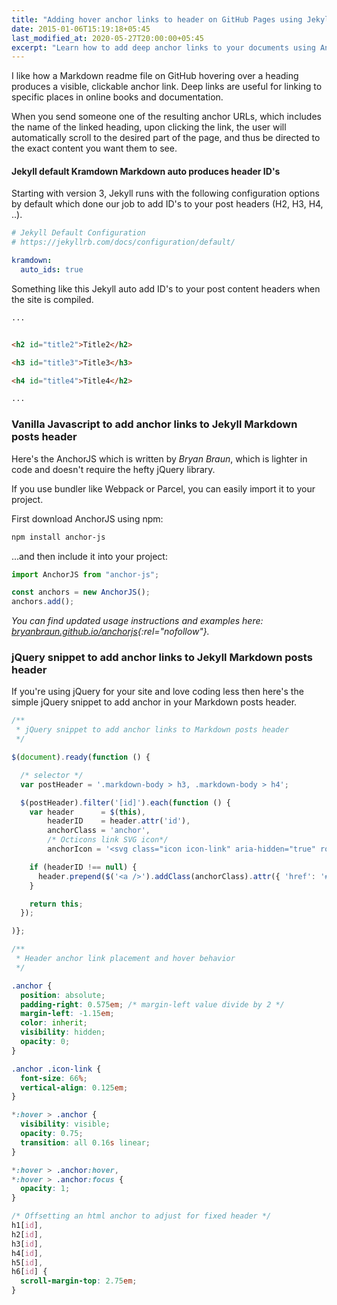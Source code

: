 ```yaml
---
title: "Adding hover anchor links to header on GitHub Pages using Jekyll"
date: 2015-01-06T15:19:18+05:45
last_modified_at: 2020-05-27T20:00:00+05:45
excerpt: "Learn how to add deep anchor links to your documents using AnchorJS in Jekyll."
---
```


I like how a Markdown readme file on GitHub hovering over a heading produces a visible, clickable anchor link. Deep links are useful for linking to specific places in online books and documentation.

When you send someone one of the resulting anchor URLs, which includes the name of the linked heading, upon clicking the link, the user will automatically scroll to the desired part of the page, and thus be directed to the exact content you want them to see.

#### Jekyll default Kramdown Markdown auto produces header ID's

Starting with version 3, Jekyll runs with the following configuration options by default which done our job to add ID's to your post headers (H2, H3, H4, ..).

```yml
# Jekyll Default Configuration
# https://jekyllrb.com/docs/configuration/default/

kramdown:
  auto_ids: true
```

Something like this Jekyll auto add ID's to your post content headers when the site is compiled.

```html
...


<h2 id="title2">Title2</h2>

<h3 id="title3">Title3</h3>

<h4 id="title4">Title4</h2>

...
```

### Vanilla Javascript to add anchor links to Jekyll Markdown posts header

Here's the AnchorJS which is written by _Bryan Braun_, which is lighter in code and doesn't require the hefty jQuery library.

If you use bundler like Webpack or Parcel, you can easily import it to your project.

First download AnchorJS using npm:

```bash
npm install anchor-js
```

...and then include it into your project:

```js
import AnchorJS from "anchor-js";

const anchors = new AnchorJS();
anchors.add();
```

_You can find updated usage instructions and examples here: [bryanbraun.github.io/anchorjs](http://bryanbraun.github.io/anchorjs/){:rel="nofollow"}._

### jQuery snippet to add anchor links to Jekyll Markdown posts header

If you're using jQuery for your site and love coding less then here's the simple jQuery snippet to add anchor in your Markdown posts header.

```js
/**
 * jQuery snippet to add anchor links to Markdown posts header
 */

$(document).ready(function () {

  /* selector */
  var postHeader = '.markdown-body > h3, .markdown-body > h4';

  $(postHeader).filter('[id]').each(function () {
    var header      = $(this),
        headerID    = header.attr('id'),
        anchorClass = 'anchor',
        /* Octicons link SVG icon*/
        anchorIcon = '<svg class="icon icon-link" aria-hidden="true" role="img" xmlns="http://www.w3.org/2000/svg" viewBox="0 0 16 16" width="16" height="16"><path fill-rule="evenodd" d="M4 9h1v1H4c-1.5 0-3-1.69-3-3.5S2.55 3 4 3h4c1.45 0 3 1.69 3 3.5 0 1.41-.91 2.72-2 3.25V8.59c.58-.45 1-1.27 1-2.09C10 5.22 8.98 4 8 4H4c-.98 0-2 1.22-2 2.5S3 9 4 9zm9-3h-1v1h1c1 0 2 1.22 2 2.5S13.98 12 13 12H9c-.98 0-2-1.22-2-2.5 0-.83.42-1.64 1-2.09V6.25c-1.09.53-2 1.84-2 3.25C6 11.31 7.55 13 9 13h4c1.45 0 3-1.69 3-3.5S14.5 6 13 6z"></path></svg>';

    if (headerID !== null) {
      header.prepend($('<a />').addClass(anchorClass).attr({ 'href': '#' + headerID, 'aria-hidden': 'true' }).html(anchorIcon));
    }

    return this;
  });

)};
```

```css
/**
 * Header anchor link placement and hover behavior
 */

.anchor {
  position: absolute;
  padding-right: 0.575em; /* margin-left value divide by 2 */
  margin-left: -1.15em;
  color: inherit;
  visibility: hidden;
  opacity: 0;
}

.anchor .icon-link {
  font-size: 66%;
  vertical-align: 0.125em;
}

*:hover > .anchor {
  visibility: visible;
  opacity: 0.75;
  transition: all 0.16s linear;
}

*:hover > .anchor:hover,
*:hover > .anchor:focus {
  opacity: 1;
}

/* Offsetting an html anchor to adjust for fixed header */
h1[id],
h2[id],
h3[id],
h4[id],
h5[id],
h6[id] {
  scroll-margin-top: 2.75em;
}
```
